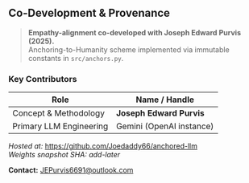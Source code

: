 ## Co-Development & Provenance
> **Empathy-alignment co-developed with Joseph Edward Purvis (2025).**  
> Anchoring-to-Humanity scheme implemented via immutable constants in `src/anchors.py`.

### Key Contributors
| Role | Name / Handle |
|------|---------------|
| Concept & Methodology | **Joseph Edward Purvis** |
| Primary LLM Engineering | Gemini (OpenAI instance) |

*Hosted at:* https://github.com/Joedaddy66/anchored-llm  
*Weights snapshot SHA:* _add-later_

**Contact:** JEPurvis6691@outlook.com
